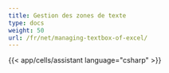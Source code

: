 ```yaml
---
title: Gestion des zones de texte
type: docs
weight: 50
url: /fr/net/managing-textbox-of-excel/
---
```

{{< app/cells/assistant language="csharp" >}}
